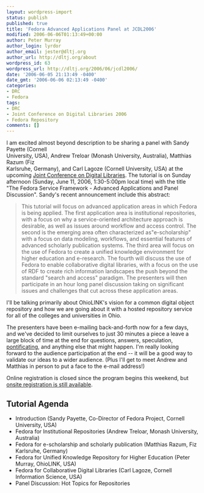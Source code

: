 ```yaml
---
layout: wordpress-import
status: publish
published: true
title: 'Fedora Advanced Applications Panel at JCDL2006'
modified: 2006-06-06T01:13:49+00:00
author: Peter Murray
author_login: lyrdor
author_email: jester@dltj.org
author_url: http://dltj.org/about
wordpress_id: 63
wordpress_url: http://dltj.org/2006/06/jcdl2006/
date: '2006-06-05 21:13:49 -0400'
date_gmt: '2006-06-06 02:13:49 -0400'
categories:
- DRC
- Fedora
tags:
- DRC
- Joint Conference on Digital Libraries 2006
- Fedora Repository
comments: []
---
```

<p>I am excited almost beyond description to be sharing a panel with Sandy Payette (Cornell<br />
University, USA), Andrew Treloar (Monash University, Australia), Matthias Razum (Fiz<br />
Karlsruhe, Germany),  and Carl Lagoze (Cornell University, USA) at the upcoming <a href="http://jcdl2006.org/" title="http://jcdl2006.org/">Joint Conference on Digital Libraries</a>.  The tutorial is on Sunday afternoon (Sunday, June 11, 2006, 1:30-5:00pm local time) with the title "The Fedora Service Framework - Advanced Applications and Panel Discussion".  Sandy's recent announcement include this abstract:</p>
<blockquote><p>
This tutorial will focus on advanced application areas in which Fedora is being applied.  The first application area is institutional repositories, with a focus on why a service-oriented architecture approach is desirable, as well as issues around workflow and access control.  The second is the emerging area often characterized as"e-scholarship" with a focus on data modeling, workflows, and essential features of advanced scholarly publication systems.  The third area will focus on the use of Fedora to create a unified knowledge environment for higher education and e-research.  The fourth will discuss the use of Fedora to enable collaborative digital libraries, with a focus on the use of RDF to create rich information landscapes the push beyond the standard "search and access" paradigm.   The presenters will then participate in an hour long panel discussion taking on significant issues and challenges that cut across these application areas.
</p></blockquote>
<p>I'll be talking primarily about OhioLINK's vision for a common digital object repository and how we are going about it with a hosted repository service for all of the colleges and universities in Ohio.</p>
<p>The presenters have been e-mailing back-and-forth now for a few days, and we've decided to limit ourselves to just 30 minutes a piece a leave a large block of time at the end for questions, answers, speculation, <a href="http://www2.merriam-webster.com/cgi-bin/mwdictsn?va=pontificating" title="http://www2.merriam-webster.com/cgi-bin/mwdictsn?va=pontificating">pontificating</a>,  and anything else that might happen.  I'm really looking forward to the audience participation at the end -- it will be a good way to validate our ideas to a wider audience.  (Plus I'll get to meet Andrew and Matthias in person to put a face to the e-mail address!)</p>
<p>Online registration is closed since the program begins this weekend, but <a href="http://web.archive.org/web/20060605000000/http://jcdl2006.org:80/registration/" title="http://web.archive.org/web/20060605000000/http://jcdl2006.org:80/registration/">onsite registration is still available</a>.</p>
<h2>Tutorial Agenda</h2>
<ul>
<li>Introduction  (Sandy Payette, Co-Director of Fedora Project, Cornell University, USA)</li>
<li>Fedora for Institutional Repositories (Andrew Treloar, Monash University, Australia)</li>
<li>Fedora for e-scholarship and scholarly publication  (Matthias Razum, Fiz Karlsruhe, Germany)</li>
<li>Fedora for Unified Knowledge Repository for Higher Education (Peter Murray, OhioLINK, USA)</li>
<li> Fedora for Collaborative Digital Libraries  (Carl Lagoze, Cornell Information Science, USA)</li>
<li>Panel Discussion:  Hot Topics for Repositories</li>
</ul>
